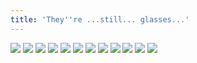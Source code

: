 ```yaml
---
title: 'They''re ...still... glasses...'
---
```


![](/images/ribald-youth/part-27/pg312.jpg)
![](/images/ribald-youth/part-27/pg313.jpg)
![](/images/ribald-youth/part-27/pg314.jpg)
![](/images/ribald-youth/part-27/pg315.jpg)
![](/images/ribald-youth/part-27/pg316.jpg)
![](/images/ribald-youth/part-27/pg317.jpg)
![](/images/ribald-youth/part-27/pg318.jpg)
![](/images/ribald-youth/part-27/pg319.jpg)
![](/images/ribald-youth/part-27/pg320.jpg)
![](/images/ribald-youth/part-27/pg321.jpg)
![](/images/ribald-youth/part-27/pg322.jpg)
![](/images/ribald-youth/part-27/pg323.jpg)